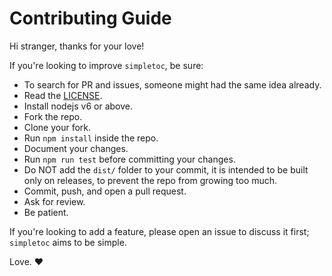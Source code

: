 Contributing Guide
==================

Hi stranger, thanks for your love!

If you're looking to improve `simpletoc`, be sure:

* To search for PR and issues, someone might had the same idea already.
* Read the [LICENSE](./LICENSE).
* Install nodejs v6 or above.
* Fork the repo.
* Clone your fork.
* Run `npm install` inside the repo.
* Document your changes.
* Run `npm run test` before committing your changes.
* Do NOT add the `dist/` folder to your commit, it is intended to be built only on releases, to prevent the repo from growing too much.
* Commit, push, and open a pull request.
* Ask for review.
* Be patient.

If you're looking to add a feature, please open an issue to discuss it first; `simpletoc` aims to be simple.

Love. ♥
